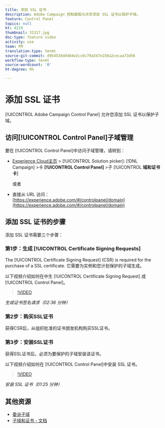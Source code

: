 ```yaml
---
title: 添加 SSL 证书
description: Adobe Campaign 控制面板允许您添加 SSL 证书以保护子域。
feature: Control Panel
topics: null
kt: 4219
thumbnail: 31317.jpg
doc-type: feature video
activity: use
team: PM
translation-type: tm+mt
source-git-commit: d95453ddd484e2cc0c79a347e150a2cecaa73d56
workflow-type: tm+mt
source-wordcount: '0'
ht-degree: 0%

---
```



# 添加 SSL 证书

 [!UICONTROL Adobe Campaign Control Panel] 允许您添加 SSL 证书以保护子域。

## 访问[!UICONTROL Control Panel]子域管理

要在 [!UICONTROL Control Panel]中访问子域管理，请转到：

* [Experience Cloud主页](https://experience.adobe.com/#/home) > [!UICONTROL Solution picker]: [!DNL Campaign] >卡 **[!UICONTROL Control Panel]** >子 [!UICONTROL **域和证书卡**]

   或者
* 直接从 URL 访问：[https://experience.adobe.com/#/controlpanel/domain](https://experience.adobe.com/#/controlpanel/domain)

## 添加 SSL 证书的步骤

添加 SSL 证书需要三个步骤：

### 第1步：生成 [!UICONTROL Certificate Signing Requests]

The [!UICONTROL Certificate Signing Request] (CSR) is required for the purchase of a SSL certificate. 它需要为实例和您计划保护的子域生成。

以下视频介绍如何在中生 [!UICONTROL Certificate Signing Request] 成 [!UICONTROL Control Panel]。

>[!VIDEO](https://video.tv.adobe.com/v/31317?quality=12)

*生成证书签名请求（02:36 分钟）*

### 第2步：购买SSL证书

获得CSR后，从组织批准的证书颁发机构购买SSL证书。

### 第3步：安装SSL证书

获得SSL证书后，必须为要保护的子域安装该证书。

以下视频介绍如何在 [!UICONTROL Control Panel]中安装 SSL 证书。

>[!VIDEO](https://video.tv.adobe.com/v/31166?quality=12)

*安装 SSL 证书（01:25 分钟）*

## 其他资源

* [委派子域](/help/administrating/control-panel/subdomain-delegation.md)
* [子域和证书 - 文档](https://docs.adobe.com/content/help/zh-Hans/control-panel/using/subdomains-and-certificates/renewing-subdomain-certificate.html)
